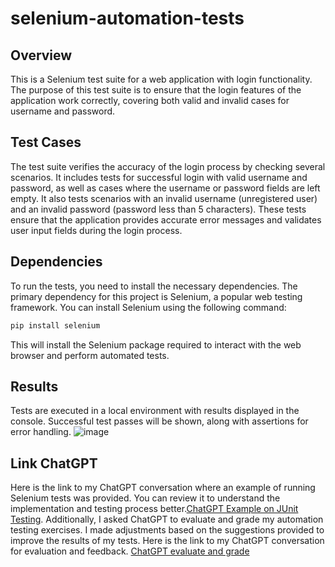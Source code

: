 # selenium-automation-tests
## Overview
This is a Selenium test suite for a web application with login functionality. The purpose of this test suite is to ensure that the login features of the application work correctly, covering both valid and invalid cases for username and password.
## Test Cases
The test suite verifies the accuracy of the login process by checking several scenarios. It includes tests for successful login with valid username and password, as well as cases where the username or password fields are left empty. It also tests scenarios with an invalid username (unregistered user) and an invalid password (password less than 5 characters). These tests ensure that the application provides accurate error messages and validates user input fields during the login process.
## Dependencies
To run the tests, you need to install the necessary dependencies. The primary dependency for this project is Selenium, a popular web testing framework. You can install Selenium using the following command:
```bash
pip install selenium
```
This will install the Selenium package required to interact with the web browser and perform automated tests.
## Results 
Tests are executed in a local environment with results displayed in the console. Successful test passes will be shown, along with assertions for error handling.
![image](https://github.com/user-attachments/assets/c8276c57-c430-443e-aee7-ecb8eb19f57a)
## Link ChatGPT
Here is the link to my ChatGPT conversation where an example of running Selenium tests was provided. You can review it to understand the implementation and testing process better.[ChatGPT Example on JUnit Testing](https://chatgpt.com/share/67868f23-0450-8005-943a-68168148bac5). Additionally, I asked ChatGPT to evaluate and grade my automation testing exercises. I made adjustments based on the suggestions provided to improve the results of my tests. Here is the link to my ChatGPT conversation for evaluation and feedback. [ChatGPT evaluate and grade](https://chatgpt.com/share/67824d07-cbf0-8005-8b3b-c5c23376b4ea)
 
